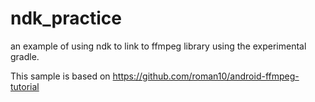 # ndk_practice
an example of using ndk to link to ffmpeg library using the experimental gradle.

This sample is based on https://github.com/roman10/android-ffmpeg-tutorial

